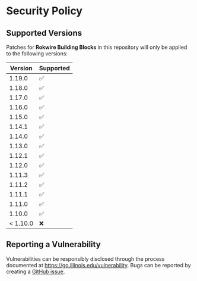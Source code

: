 # Security Policy

## Supported Versions

Patches for **Rokwire Building Blocks** in this repository will only be applied to the following versions:

| Version  | Supported          |
|----------|--------------------|
| 1.19.0   | :white_check_mark: |
| 1.18.0   | :white_check_mark: |
| 1.17.0   | :white_check_mark: |
| 1.16.0   | :white_check_mark: |
| 1.15.0   | :white_check_mark: |
| 1.14.1   | :white_check_mark: |
| 1.14.0   | :white_check_mark: |
| 1.13.0   | :white_check_mark: |
| 1.12.1   | :white_check_mark: |
| 1.12.0   | :white_check_mark: |
| 1.11.3   | :white_check_mark: |
| 1.11.2   | :white_check_mark: |
| 1.11.1   | :white_check_mark: |
| 1.11.0   | :white_check_mark: |
| 1.10.0   | :white_check_mark: |
| < 1.10.0 | :x:              |

## Reporting a Vulnerability

Vulnerabilities can be responsibly disclosed through the process documented at https://go.illinois.edu/vulnerability.
Bugs can be reported by creating a [GitHub issue](https://github.com/rokwire/rokwire-building-blocks-api/issues/new?assignees=&labels=bug&template=bug_report.md&title=%5BBUG%5D).
